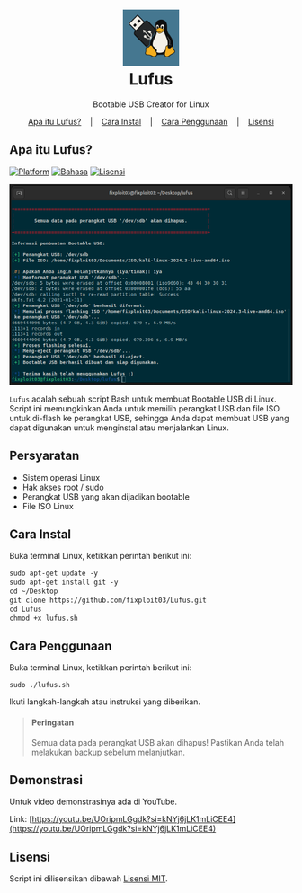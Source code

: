 <h1 align="center">
  <img src="https://github.com/fixploit03/Lufus/blob/main/lufus.png" width=100 height=100/><br>
Lufus</h1>

<p align="center">
  <span>Bootable USB Creator for Linux</span>
</p>

<p align="center">
  <a href="https://github.com/fixploit03/Lufus#apa-itu-lufus">Apa itu Lufus?</a>
  &nbsp;&nbsp;&nbsp;|&nbsp;&nbsp;&nbsp;
  <a href="https://github.com/fixploit03/Lufus#cara-instal">Cara Instal</a>
  &nbsp;&nbsp;&nbsp;|&nbsp;&nbsp;&nbsp;
  <a href="https://github.com/fixploit03/Lufus#cara-penggunaan">Cara Penggunaan</a>
  &nbsp;&nbsp;&nbsp;|&nbsp;&nbsp;&nbsp;
  <a href="https://github.com/fixploit03/Lufus/blob/main/LICENSE">Lisensi</a>
</p>

## Apa itu Lufus?

[![Platform](https://img.shields.io/badge/Platform-Linux-yellow?logo=linux)](https://www.kernel.org/)
[![Bahasa](https://img.shields.io/badge/Bahasa-Bash-green?logo=gnu-bash)](https://www.gnu.org/software/bash/)
[![Lisensi](https://img.shields.io/badge/Lisensi-MIT-lightgreen?logo=open-source-initiative)](https://github.com/fixploit03/Lufus/blob/main/LICENSE)

![Screenshot Lufus](https://github.com/fixploit03/Lufus/blob/main/Screenshot%20Lufus.png)

`Lufus` adalah sebuah script Bash untuk membuat Bootable USB di Linux. Script ini memungkinkan Anda untuk memilih perangkat USB dan file ISO untuk di-flash ke perangkat USB, sehingga Anda dapat membuat USB yang dapat digunakan untuk menginstal atau menjalankan Linux.

## Persyaratan

- Sistem operasi Linux
- Hak akses root / sudo
- Perangkat USB yang akan dijadikan bootable
- File ISO Linux

## Cara Instal

Buka terminal Linux, ketikkan perintah berikut ini:

```
sudo apt-get update -y
sudo apt-get install git -y
cd ~/Desktop
git clone https://github.com/fixploit03/Lufus.git
cd Lufus
chmod +x lufus.sh
```

## Cara Penggunaan

Buka terminal Linux, ketikkan perintah berikut ini:

```
sudo ./lufus.sh
```

Ikuti langkah-langkah atau instruksi yang diberikan.

> #### Peringatan
>
> Semua data pada perangkat USB akan dihapus! Pastikan Anda telah melakukan backup sebelum melanjutkan.

## Demonstrasi

Untuk video demonstrasinya ada di YouTube.

Link: [https://youtu.be/UOripmLGgdk?si=kNYj6jLK1mLiCEE4](https://youtu.be/UOripmLGgdk?si=kNYj6jLK1mLiCEE4)

## Lisensi

Script ini dilisensikan dibawah [Lisensi MIT](https://github.com/fixploit03/Lufus/blob/main/LICENSE).
